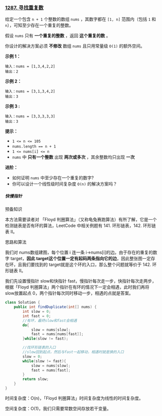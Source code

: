 ### [1287. 寻找重复数](https://leetcode.cn/problems/find-the-duplicate-number/)

给定一个包含 `n + 1` 个整数的数组 `nums` ，其数字都在 `[1, n]` 范围内（包括 `1` 和 `n`），可知至少存在一个重复的整数。

假设 `nums` 只有 **一个重复的整数** ，返回 **这个重复的数** 。

你设计的解决方案必须 **不修改** 数组 `nums` 且只用常量级 `O(1)` 的额外空间。

 

**示例 1：**

```
输入：nums = [1,3,4,2,2]
输出：2
```

**示例 2：**

```
输入：nums = [3,1,3,4,2]
输出：3
```

**示例 3 :**

```
输入：nums = [3,3,3,3,3]
输出：3
```

 

**提示：**

- `1 <= n <= 105`
- `nums.length == n + 1`
- `1 <= nums[i] <= n`
- `nums` 中 **只有一个整数** 出现 **两次或多次** ，其余整数均只出现 **一次**

**进阶：**

- 如何证明 `nums` 中至少存在一个重复的数字?
- 你可以设计一个线性级时间复杂度 `O(n)` 的解决方案吗？







##### 快慢指针

预备知识

本方法需要读者对 「Floyd 判圈算法」（又称龟兔赛跑算法）有所了解，它是一个检测链表是否有环的算法，LeetCode 中相关例题有 141. 环形链表，142. 环形链表 II。

思路和算法

我们对 nums数组建图，每个位置 i 连一条 i→nums[i]的边。由于存在的重复的数字 target，**因此 target这个位置一定有起码两条指向它的边**，因此整张图一定存在环，且我们要找到的 target就是这个环的入口，那么整个问题就等价于 142. 环形链表 II。

我们先设置慢指针 slow和快指针 fast，慢指针每次走一步，快指针每次走两步，根据「Floyd 判圈算法」两个指针在有环的情况下一定会相遇，此时我们再将 slow放置起点 0，两个指针每次同时移动一步，相遇的点就是答案。



```java
class Solution {
    public int findDuplicate(int[] nums) {
        int slow = 0;
        int fast = 0;
        //有环，最终slow和fast会相遇
        do{
            slow = nums[slow];
            fast = nums[nums[fast]];
        }while(slow != fast);

        //找环形链表的入口
        //slow回到起点，然后与fast一起移动，相遇时就是换的入口
        slow = 0;
        while(slow != fast){
            slow = nums[slow];
            fast = nums[fast];
        }
        return slow;
    }
}     
```

时间复杂度：O(n)，「Floyd 判圈算法」时间复杂度为线性的时间复杂度。

空间复杂度：O(1)，我们只需要常数空间存放若干变量。





